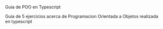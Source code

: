 Guia de POO en Typescript

Guia de 5 ejercicios acerca de Programacion Orientada a Objetos realizada en typescript
